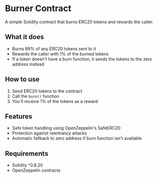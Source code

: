 # Burner Contract

A simple Solidity contract that burns ERC20 tokens and rewards the caller.

## What it does

- Burns 99% of any ERC20 tokens sent to it
- Rewards the caller with 1% of the burned tokens
- If a token doesn't have a burn function, it sends the tokens to the zero address instead

## How to use

1. Send ERC20 tokens to the contract
2. Call the `burn()` function
3. You'll receive 1% of the tokens as a reward

## Features

- Safe token handling using OpenZeppelin's SafeERC20
- Protection against reentrancy attacks
- Automatic fallback to zero address if burn function isn't available

## Requirements

- Solidity ^0.8.20
- OpenZeppelin contracts
